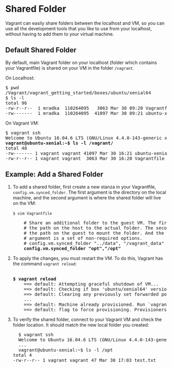 # Shared Folder
Vagrant can easily share folders between the localhost and VM, so you can use all the development tools that you like to use from your localhost, without having to add them to your virtual machine.

## Default Shared Folder
By default, main Vagrant folder on your localhost (folder which contains your Vagrantfile) is shared on your VM in the folder `/vagrant`.

On Localhost:
<pre>
$ pwd
/Vagrant/vagrant_getting_started/boxes/ubuntu/xenial64
$ ls -l
total 96
-rw-r--r--  1 mradka  110264095   3063 Mar 30 09:20 Vagrantfile
-rw-------  1 mradka  110264095  41097 Mar 30 09:21 ubuntu-xenial-16.04-cloudimg-console.log
</pre>

On Vagrant VM:
<pre>
$ vagrant ssh
Welcome to Ubuntu 16.04.6 LTS (GNU/Linux 4.4.0-143-generic x86_64)
<b>vagrant@ubuntu-xenial:~$ ls -l /vagrant/</b>
total 48
-rw------- 1 vagrant vagrant 41097 Mar 30 16:21 ubuntu-xenial-16.04-cloudimg-console.log
-rw-r--r-- 1 vagrant vagrant  3063 Mar 30 16:20 Vagrantfile
</pre>

## Example: Add a Shared Folder

<ol>
  <li>
    To add a shared folder, first create a new stanza in your Vagrantfile, <code>config.vm.synced_folder</code>. The first argument is the directory on the local machine, and the second argument is where the shared folder will live on the VM:<br /><br />
    <code>$ vim Vagrantfile</code>
    <pre>
    # Share an additional folder to the guest VM. The first argument is
    # the path on the host to the actual folder. The second argument is
    # the path on the guest to mount the folder. And the optional third
    # argument is a set of non-required options.
    # config.vm.synced_folder "../data", "/vagrant_data"
    <b>config.vm.synced_folder "opt","/opt"</b></pre></li>
  <li>
    To apply the changes, you must restart the VM. To do this, Vagrant has the command <code>vagrant reload</code>:<br /><br />
    <pre><b>$ vagrant reload</b>
    ==> default: Attempting graceful shutdown of VM...
    ==> default: Checking if box 'ubuntu/xenial64' version '20190325.0.0' is up to date...
    ==> default: Clearing any previously set forwarded ports...
    ...
    ==> default: Machine already provisioned. Run `vagrant provision` or use the `--provision`
    ==> default: flag to force provisioning. Provisioners marked to run always will still run.</pre>
  </li>
  <li>
  To verify the shared folder, connect to your Vagrant VM and check the folder location. It should match the new local folder you created:
  <pre>
  $ vagrant ssh
  Welcome to Ubuntu 16.04.6 LTS (GNU/Linux 4.4.0-143-generic x86_64)
  ...
  vagrant@ubuntu-xenial:~$ ls -l /opt
total 4
-rw-r--r-- 1 vagrant vagrant 47 Mar 30 17:03 test.txt</pre>
  </pre>
  </li>
</ol>
